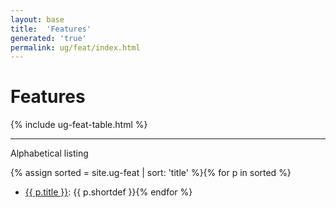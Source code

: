 ```yaml
---
layout: base
title:  'Features'
generated: 'true'
permalink: ug/feat/index.html
---
```


# Features

{% include ug-feat-table.html %}

----------

Alphabetical listing

{% assign sorted = site.ug-feat | sort: 'title' %}{% for p in sorted %}
* [{{ p.title }}](): {{ p.shortdef }}{% endfor %}
